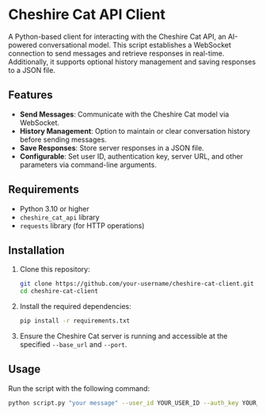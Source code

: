 # Cheshire Cat API Client

A Python-based client for interacting with the Cheshire Cat API, an AI-powered conversational model. This script establishes a WebSocket connection to send messages and retrieve responses in real-time. Additionally, it supports optional history management and saving responses to a JSON file.

## Features

- **Send Messages**: Communicate with the Cheshire Cat model via WebSocket.
- **History Management**: Option to maintain or clear conversation history before sending messages.
- **Save Responses**: Store server responses in a JSON file.
- **Configurable**: Set user ID, authentication key, server URL, and other parameters via command-line arguments.

## Requirements

- Python 3.10 or higher
- `cheshire_cat_api` library
- `requests` library (for HTTP operations)

## Installation

1. Clone this repository:
    ```bash
    git clone https://github.com/your-username/cheshire-cat-client.git
    cd cheshire-cat-client
    ```

2. Install the required dependencies:
    ```bash
    pip install -r requirements.txt
    ```

3. Ensure the Cheshire Cat server is running and accessible at the specified `--base_url` and `--port`.

## Usage

Run the script with the following command:
```bash
python script.py "your message" --user_id YOUR_USER_ID --auth_key YOUR_AUTH_KEY [OPTIONS]
